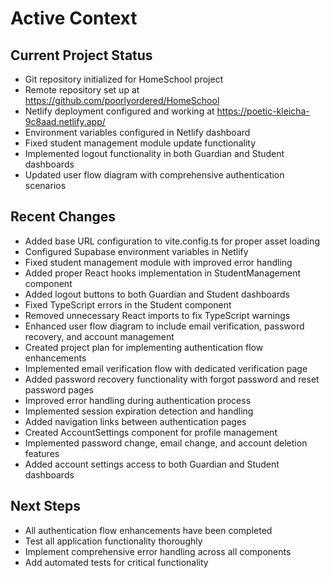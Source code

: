 # Active Context

## Current Project Status
- Git repository initialized for HomeSchool project
- Remote repository set up at https://github.com/poorlyordered/HomeSchool
- Netlify deployment configured and working at https://poetic-kleicha-9c8aad.netlify.app/
- Environment variables configured in Netlify dashboard
- Fixed student management module update functionality
- Implemented logout functionality in both Guardian and Student dashboards
- Updated user flow diagram with comprehensive authentication scenarios

## Recent Changes
- Added base URL configuration to vite.config.ts for proper asset loading
- Configured Supabase environment variables in Netlify
- Fixed student management module with improved error handling
- Added proper React hooks implementation in StudentManagement component
- Added logout buttons to both Guardian and Student dashboards
- Fixed TypeScript errors in the Student component
- Removed unnecessary React imports to fix TypeScript warnings
- Enhanced user flow diagram to include email verification, password recovery, and account management
- Created project plan for implementing authentication flow enhancements
- Implemented email verification flow with dedicated verification page
- Added password recovery functionality with forgot password and reset password pages
- Improved error handling during authentication process
- Implemented session expiration detection and handling
- Added navigation links between authentication pages
- Created AccountSettings component for profile management
- Implemented password change, email change, and account deletion features
- Added account settings access to both Guardian and Student dashboards

## Next Steps
- All authentication flow enhancements have been completed
- Test all application functionality thoroughly
- Implement comprehensive error handling across all components
- Add automated tests for critical functionality
